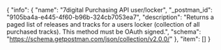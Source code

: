 {
  "info": {
    "name": "7digital Purchasing API user/locker",
    "_postman_id": "9105ba4a-e445-4f60-b96b-324cb7053ea7",
    "description": "Returns a paged list of releases and tracks for a users locker (collection of all purchased tracks). This method must be OAuth signed.",
    "schema": "https://schema.getpostman.com/json/collection/v2.0.0/"
  },
  "item": []
}